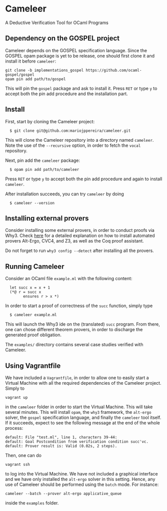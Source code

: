 Cameleer
========
A Deductive Verification Tool for OCaml Programs

Dependency on the GOSPEL project
-------------------------------
Cameleer depends on the GOSPEL specification language. Since the GOSPEL opam
package is yet to be release, one should first clone it and install it before
`cameleer`:
```
git clone -b implementations_gospel https://github.com/ocaml-gospel/gospel
opam pin add path/to/gospel
```
This will pin the `gospel` package and ask to install it. Press `RET` or type
`y` to accept both the pin add procedure and the installation part.

Install
-------
First, start by cloning the Cameleer project:
```
  $ git clone git@github.com:mariojppereira/cameleer.git
```
This will clone the Cameleer repository into a directory named `cameleer`.
Note the use of the `--recursive` option, in order to fetch the `vocal`
repository.

Next, pin add the `cameleer` package:
```
  $ opam pin add path/to/cameleer
```
Press `RET` or type `y` to accept both the pin add procedure and again to
install `cameleer`.

After installation succeeds, you can try `cameleer` by doing
```
  $ cameleer --version
```

Installing external provers
---------------------------
Consider installing some external provers, in order to conduct proofs via
Why3. Check [here](https://www.lri.fr/~marche/MPRI-2-36-1/install.html) for a
detailed explanation on how to install automated provers Alt-Ergo, CVC4, and Z3,
as well as the Coq proof assistant.

Do not forget to run `why3 config --detect` after installing all the provers.

Running Cameleer
----------------
Consider an OCaml file `example.ml` with the following content:
```
  let succ x = x + 1
  (*@ r = succ x
        ensures r > x *)
```
In order to start a proof of correctness of the `succ` function, simply type
```
  $ cameleer example.ml
```
This will launch the Why3 ide on the (translated) `succ` program. From there,
one can chose different theorem provers, in order to discharge the generated
proof obligation.

The `examples/` directory contains several case studies verified with Cameleer.

Using Vagrantfile
-----------------
We have included a `Vagrantfile`, in order to allow one to easily start a
Virtual Machine with all the required dependencies of the Cameleer
project. Simply to
```
vagrant up
```
in the `cameleer` folder in order to start the Virtual Machine. This will take
several minutes. This will install `opam`, the `why3` framework, the `alt-ergo`
solver, the `gospel` specification language, and finally the `cameleer` tool
itself. If it succeeds, expect to see the following message at the end of the
whole process:
```
default: File "test.ml", line 1, characters 39-44:
default: Goal Postcondition from verification condition succ'vc.
default: Prover result is: Valid (0.02s, 2 steps).
```
Then, one can do
```
vagrant ssh
```
to log into the Virtual Machine. We have not included a graphical interface and
we have only installed the `alt-ergo` solver in this setting. Hence, any use of
Cameleer should be performed using the `batch` mode. For instance:
```
cameleer --batch --prover alt-ergo applicative_queue
```
inside the `examples` folder.
